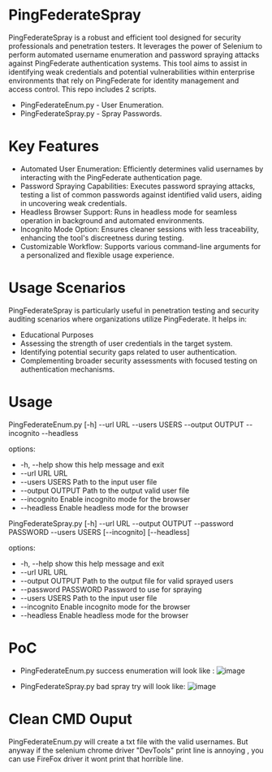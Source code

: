 # PingFederateSpray
PingFederateSpray is a robust and efficient tool designed for security professionals and penetration testers. It leverages the power of Selenium to perform automated username enumeration and password spraying attacks against PingFederate authentication systems. This tool aims to assist in identifying weak credentials and potential vulnerabilities within enterprise environments that rely on PingFederate for identity management and access control.
This repo includes 2 scripts. 
* PingFederateEnum.py - User Enumeration.
* PingFederateSpray.py - Spray Passwords.

# Key Features
* Automated User Enumeration: Efficiently determines valid usernames by interacting with the PingFederate authentication page.
* Password Spraying Capabilities: Executes password spraying attacks, testing a list of common passwords against identified valid users, aiding in uncovering weak credentials.
* Headless Browser Support: Runs in headless mode for seamless operation in background and automated environments.
* Incognito Mode Option: Ensures cleaner sessions with less traceability, enhancing the tool's discreetness during testing.
* Customizable Workflow: Supports various command-line arguments for a personalized and flexible usage experience.
  
# Usage Scenarios
PingFederateSpray is particularly useful in penetration testing and security auditing scenarios where organizations utilize PingFederate. It helps in:
* Educational Purposes
* Assessing the strength of user credentials in the target system.
* Identifying potential security gaps related to user authentication.
* Complementing broader security assessments with focused testing on authentication mechanisms.

# Usage
PingFederateEnum.py [-h] --url URL --users USERS --output OUTPUT --incognito --headless

options:
*  -h, --help       show this help message and exit
*  --url URL        URL
*  --users USERS    Path to the input user file
*  --output OUTPUT  Path to the output valid user file
*  --incognito      Enable incognito mode for the browser
*  --headless       Enable headless mode for the browser

PingFederateSpray.py [-h] --url URL --output OUTPUT --password PASSWORD --users USERS [--incognito] [--headless]

options:
*  -h, --help           show this help message and exit
*  --url URL            URL
*  --output OUTPUT      Path to the output file for valid sprayed users
*  --password PASSWORD  Password to use for spraying
*  --users USERS        Path to the input user file
*  --incognito          Enable incognito mode for the browser
*  --headless           Enable headless mode for the browser

# PoC 
* PingFederateEnum.py success enumeration will look like : 
![image](https://github.com/MorielHarush/PingFederateSpray/assets/93482738/cb592823-3329-44ad-8e77-15ec24de04b0)

* PingFederateSpray.py bad spray try will look like:
![image](https://github.com/MorielHarush/PingFederateSpray/assets/93482738/72c93896-dfcb-466f-8992-a5594bbd1984)


# Clean CMD Ouput
PingFederateEnum.py will create a txt file with the valid usernames. 
But anyway if the selenium chrome driver "DevTools" print line is annoying , you can use FireFox driver it wont print that horrible line.
